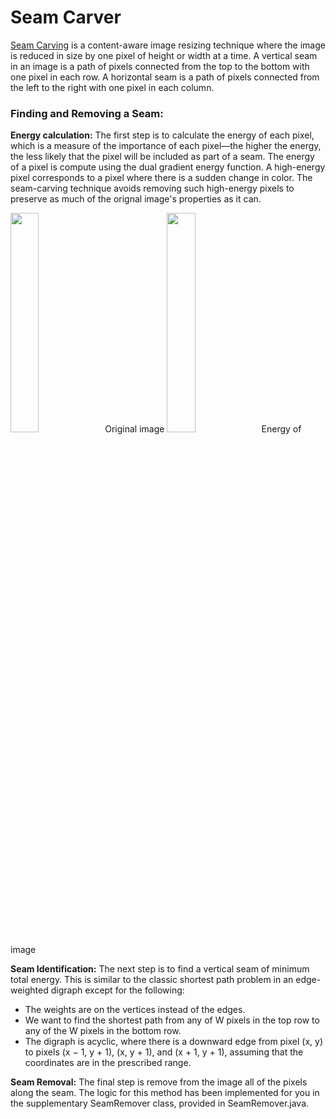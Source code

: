 # Seam Carver

[Seam Carving](https://www.wikiwand.com/en/Seam_carving) is a content-aware image resizing technique where the image is reduced in size by one pixel of height or width at a time. A vertical seam in an image is a path of pixels connected from the top to the bottom with one pixel in each row. A horizontal seam is a path of pixels connected from the left to the right with one pixel in each column.  

### Finding and Removing a Seam:

**Energy calculation:** The first step is to calculate the energy of each pixel, which is a measure of the importance of each pixel—the higher the energy, the less likely that the pixel will be included as part of a seam. The energy of a pixel is compute using the dual gradient energy function. A high-energy pixel corresponds to a pixel where there is a sudden change in color. The seam-carving technique avoids removing such high-energy pixels to preserve as much of the orignal image's properties as it can. 


<left><img src="https://i.imgur.com/eIQVUYP.jpg" width = "30%"></left><left>Original image</left>
<left><img src="https://i.imgur.com/pIaHQVx.jpg" width = "30%"></left><left>Energy of image</left>




**Seam Identification:** The next step is to find a vertical seam of minimum total energy. This is similar to the classic shortest path problem in an edge-weighted digraph except for the following:
 * The weights are on the vertices instead of the edges.
 * We want to find the shortest path from any of W pixels in the top row to any of the W pixels in the bottom row.
 * The digraph is acyclic, where there is a downward edge from pixel (x, y) to pixels (x − 1, y + 1), (x, y + 1), and (x + 1, y + 1), assuming that the coordinates are in the     prescribed range.

**Seam Removal:** The final step is remove from the image all of the pixels along the seam. The logic for this method has been implemented for you in the supplementary SeamRemover class, provided in SeamRemover.java.
